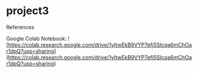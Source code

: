 # project3

References

Google Colab Notebook:
![https://colab.research.google.com/drive/1yItwEkB9VYP7efj5Slcqa6mChOar1dpQ?usp=sharing] (https://colab.research.google.com/drive/1yItwEkB9VYP7efj5Slcqa6mChOar1dpQ?usp=sharing)

